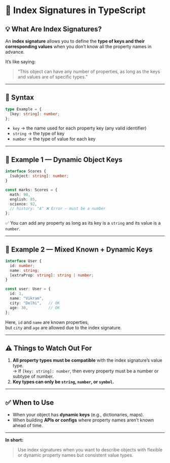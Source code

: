 # 🧩 Index Signatures in TypeScript

## 💡 What Are Index Signatures?

An **index signature** allows you to define the **type of keys and their corresponding values** when you don’t know all the property names in advance.

It’s like saying:  
> “This object can have any number of properties, as long as the keys and values are of specific types.”

---

## 🧱 Syntax

```ts
type Example = {
  [key: string]: number;
};
```

- `key` → the name used for each property key (any valid identifier)  
- `string` → the type of key  
- `number` → the type of value for each key  

---

## 🎯 Example 1 — Dynamic Object Keys

```ts
interface Scores {
  [subject: string]: number;
}

const marks: Scores = {
  math: 90,
  english: 85,
  science: 92,
  // history: "A" ❌ Error — must be a number
};
```

✅ You can add any property as long as its key is a `string` and its value is a `number`.

---

## 🎯 Example 2 — Mixed Known + Dynamic Keys

```ts
interface User {
  id: number;
  name: string;
  [extraProp: string]: string | number;
}

const user: User = {
  id: 1,
  name: "Vikram",
  city: "Delhi",   // OK
  age: 30,         // OK
};
```

Here, `id` and `name` are known properties,  
but `city` and `age` are allowed due to the index signature.

---

## ⚠️ Things to Watch Out For

1. **All property types must be compatible** with the index signature’s value type.  
   → If `[key: string]: number`, then every property must be a number or subtype of number.  
2. **Key types can only be `string`, `number`, or `symbol`.**

---

## ✅ When to Use

- When your object has **dynamic keys** (e.g., dictionaries, maps).  
- When building **APIs or configs** where property names aren’t known ahead of time.

---

**In short:**  
> Use index signatures when you want to describe objects with flexible or dynamic property names but consistent value types.
